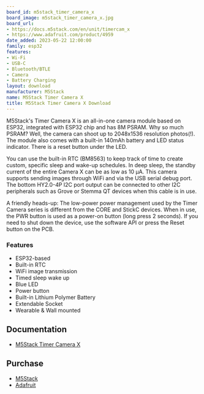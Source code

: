 ```yaml
---
board_id: m5stack_timer_camera_x
board_image: m5stack_timer_camera_x.jpg
board_url:
- https://docs.m5stack.com/en/unit/timercam_x
- https://www.adafruit.com/product/4959
date_added: 2023-05-22 12:00:00
family: esp32
features:
- Wi-Fi
- USB-C
- Bluetooth/BTLE
- Camera
- Battery Charging
layout: download
manufacturer: M5Stack
name: M5Stack Timer Camera X
title: M5Stack Timer Camera X Download
---
```


M5Stack's Timer Camera X is an all-in-one camera module based on ESP32, integrated with ESP32 chip and has 8M PSRAM. Why so much PSRAM? Well, the camera can shoot up to 2048x1536 resolution photos(!). The module also comes with a built-in 140mAh battery and LED status indicator. There is a reset button under the LED.

You can use the built-in RTC (BM8563) to keep track of time to create custom, specific sleep and wake-up schedules. In deep sleep, the standby current of the entire Camera X can be as low as 10 μA. This camera supports sending images through WiFi and via the USB serial debug port. The bottom HY2.0-4P I2C port output can be connected to other I2C peripherals such as Grove or Stemma QT devices when this cable is in use.

A friendly heads-up: The low-power power management used by the Timer Camera series is different from the CORE and StickC devices. When in use, the PWR button is used as a power-on button (long press 2 seconds). If you need to shut down the device, use the software API or press the Reset button on the PCB.

### Features
- ESP32-based
- Built-in RTC
- WiFi image transmission
- Timed sleep wake up
- Blue LED
- Power button
- Built-in Lithium Polymer Battery
- Extendable Socket
- Wearable & Wall mounted

## Documentation

* [M5Stack Timer Camera X](https://docs.m5stack.com/en/unit/timercam_x)

## Purchase

* [M5Stack](https://shop.m5stack.com/collections/m5-cameras/products/esp32-psram-timer-camera-x-ov3660)
* [Adafruit](https://www.adafruit.com/product/4959)
